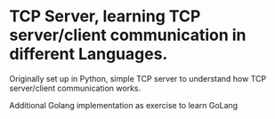 # TCP Server, learning TCP server/client communication in different Languages. 
Originally set up in Python, simple TCP server to understand how TCP server/client communication works. 

Additional Golang implementation as exercise to learn GoLang
